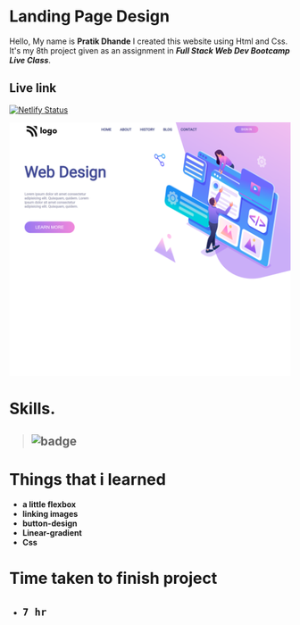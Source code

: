 # Landing Page Design

 Hello, My name is __Pratik Dhande__
I created this website using Html and Css. It's my 8th project given as an assignment in **_Full Stack Web Dev Bootcamp  Live Class_**. 

## Live link

[![Netlify Status](https://api.netlify.com/api/v1/badges/0d9fcae7-4315-46ac-884d-41ca7969c9a1/deploy-status)]()


![WebPage](./127.0.0.1_5502_.png)


 # Skills.

 >  ## ![badge](https://img.shields.io/badge/Skills-HTML%2FCSS-blue)


# Things that i learned
- __a little flexbox__
- __linking images__
- __button-design__
- __Linear-gradient__
- __Css__

# Time taken to finish project

- ## `7 hr` 